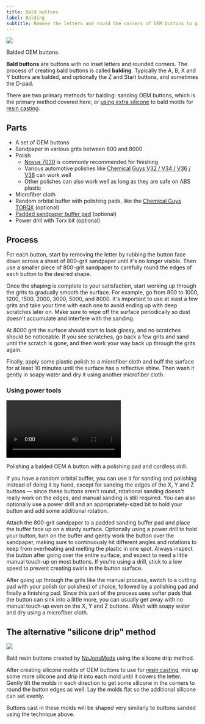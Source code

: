 ```yaml
---
title: Bald buttons
label: Balding
subtitle: Remove the letters and round the corners of OEM buttons to give them a smoother profile.
---
```


<aside class="no-offset">
  <a href="/static/compendium/bald-buttons.jpg">
    <img src="/static/compendium/bald-buttons-thumb.jpg">
  </a>
  <p>Balded OEM buttons.</p>
</aside>

**Bald buttons** are buttons with no inset letters and rounded corners. The process of creating bald buttons is called **balding**. Typically the A, B, X and Y buttons are balded, and optionally the Z and Start buttons, and sometimes the D-pad.

There are two primary methods for balding: sanding OEM buttons, which is the primary method covered here; or [using extra silicone](#the-alternative-silicone-drip-method) to bald molds for [resin casting](/buttons/mods/resin).

## Parts

- A set of OEM buttons
- Sandpaper in various grits between 800 and 8000
- Polish
  - [Novus 7030](https://www.amazon.com/gp/product/B000RT6RUG) is commonly recommended for finishing
  - Various automotive polishes like [Chemical Guys V32 / V34 / V36 / V38](https://www.chemicalguys.com/products/v-line-polish-compound-kit-for-light-to-heavy-swirls-scratches) can work well
  - Other polishes can also work well as long as they are safe on ABS plastic
- Microfiber cloth
- Random orbital buffer with polishing pads, like the [Chemical Guys TORQX](https://www.chemicalguys.com/products/torqx-random-orbital-polisher-kit) (optional)
- [Padded sandpaper buffer pad](https://www.amazon.com/gp/product/B0922ZPQB5) (optional)
- Power drill with Torx bit (optional)

## Process

For each button, start by removing the letter by rubbing the button face down across a sheet of 800-grit sandpaper until it's no longer visible. Then use a smaller piece of 800-grit sandpaper to carefully round the edges of each button to the desired shape.

Once the shaping is complete to your satisfaction, start working up through the grits to gradually smooth the surface. For example, go from 800 to 1000, 1200, 1500, 2000, 3000, 5000, and 8000. It's important to use at least a few grits and take your time with each one to avoid ending up with deep scratches later on. Make sure to wipe off the surface periodically so dust doesn't accumulate and interfere with the sanding.

At 8000 grit the surface should start to look glossy, and no scratches should be noticeable. If you see scratches, go back a few grits and sand until the scratch is gone, and then work your way back up through the grits again.

Finally, apply some plastic polish to a microfiber cloth and buff the surface for at least 10 minutes until the surface has a reflective shine. Then wash it gently in soapy water and dry it using another microfiber cloth.

### Using power tools

<aside>
  <a href="/static/compendium/polishing.mp4">
    <video autoplay loop>
      <source src="/static/compendium/polishing.mp4" />
    </video>
  </a>
  <p>Polishing a balded OEM A button with a polishing pad and cordless drill.</p>
</aside>

If you have a random orbital buffer, you can use it for sanding and polishing instead of doing it by hand, except for sanding the edges of the X, Y and Z buttons — since these buttons aren't round, rotational sanding doesn't really work on the edges, and manual sanding is still required. You can also optionally use a power drill and an appropriately-sized bit to hold your button and add some additional rotation.

Attach the 800-grit sandpaper to a padded sanding buffer pad and place the buffer face up on a sturdy surface. Optionally using a power drill to hold your button, turn on the buffer and gently work the button over the sandpaper, making sure to continuously hit different angles and rotations to keep from overheating and melting the plastic in one spot. Always inspect the button after going over the entire surface, and expect to need a little manual touch-up on most buttons. If you're using a drill, stick to a low speed to prevent creating swirls in the button surface.

After going up through the grits like the manual process, switch to a cutting pad with your polish (or polishes) of choice, followed by a polishing pad and finally a finishing pad. Since this part of the process uses softer pads that the button can sink into a little more, you can usually get away with no manual touch-up even on the X, Y and Z buttons. Wash with soapy water and dry using a microfiber cloth.

## The alternative "silicone drip" method

<aside>
  <a href="/static/compendium/bald-resin-buttons.jpg">
    <img src="/static/compendium/bald-resin-buttons-thumb.jpg">
  </a>
  <p>Bald resin buttons created by <a href="https://dol-003.info/modders/nojonsmods">NoJonsMods</a> using the silicone drip method.</p>
</aside>

After creating silicone molds of OEM buttons to use for [resin casting](/buttons/mods/resin), mix up some more silicone and drip it into each mold until it covers the letter. Gently tilt the molds in each direction to get some silicone in the corners to round the button edges as well. Lay the molds flat so the additional silicone can set evenly.

Buttons cast in these molds will be shaped very similarly to buttons sanded using the technique above.
